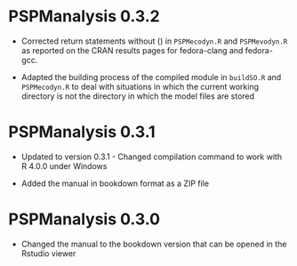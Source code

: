 # PSPManalysis 0.3.2

* Corrected return statements without () in `PSPMecodyn.R` and `PSPMevodyn.R` as reported on the CRAN results pages for fedora-clang and fedora-gcc.

* Adapted the building process of the compiled module in `buildSO.R` and `PSPMecodyn.R` to deal with situations in which the current working directory is not the directory in which the model files are stored	

# PSPManalysis 0.3.1

* Updated to version 0.3.1 - Changed compilation command to work with R 4.0.0 under Windows

* Added the manual in bookdown format as a ZIP file 

# PSPManalysis 0.3.0

* Changed the manual to the bookdown version that can be opened in the Rstudio viewer	





